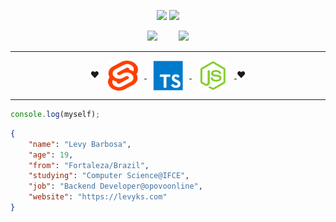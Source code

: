 <div align="center">
    
<a href="https://www.instagram.com/levy.barbosa.23/" target="_blank"><img src="https://img.shields.io/badge/-Instagram-%23E4405F?style=for-the-badge&logo=instagram&logoColor=white" target="_blank"></a>
    <a href="https://www.linkedin.com/in/levybarbosa/" target="_blank"><img src="https://img.shields.io/badge/-LinkedIn-%230077B5?style=for-the-badge&logo=linkedin&logoColor=white" target="_blank"></a>  
    
<img src="https://user-images.githubusercontent.com/16294244/125723976-7443b0fd-fe80-411e-9bfd-90fe5a088e5d.png" height="235rem" hspace="15"/>
<a href="https://github.com/anuraghazra/github-readme-stats">
    <img src="https://github-readme-stats.vercel.app/api/top-langs/?username=levyks&theme=dracula&layout=compact&langs_count=8" height="235rem" hspace="15"/>
</a>

<hr />

<div style="display: inline_block">
  ❤️
  <a href="https://svelte.dev/">
    <img align="center" height="48" width="48" hspace="10" src="https://raw.githubusercontent.com/devicons/devicon/master/icons/svelte/svelte-original.svg">
  </a>
  <a href="https://www.typescriptlang.org/">
    <img align="center" height="48" width="48" hspace="10" src="https://raw.githubusercontent.com/devicons/devicon/master/icons/typescript/typescript-plain.svg">
  </a>
  <a href="https://nodejs.org/en/">
    <img align="center" height="48" width="48" hspace="10" src="https://raw.githubusercontent.com/devicons/devicon/master/icons/nodejs/nodejs-original.svg">
  </a>
  ❤️
</div>
    
</div>

---



```js
console.log(myself);
```
```json
{
    "name": "Levy Barbosa",
    "age": 19,
    "from": "Fortaleza/Brazil",
    "studying": "Computer Science@IFCE",
    "job": "Backend Developer@opovoonline",
    "website": "https://levyks.com"
}
```
